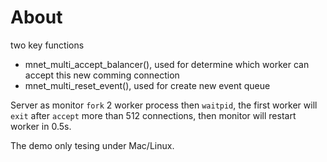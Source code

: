 
# About

two key functions

- mnet_multi_accept_balancer(), used for determine which worker can accept this new comming connection
- mnet_multi_reset_event(), used for create new event queue

Server as monitor `fork` 2 worker process then `waitpid`, the first worker will `exit` after `accept` more than 512 connections, then monitor will restart worker in 0.5s.

The demo only tesing under Mac/Linux.